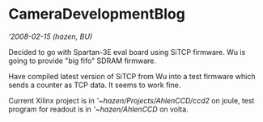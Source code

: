 # CameraDevelopmentBlog
*'2008-02-15  (hazen, BU)*

Decided to go with Spartan-3E eval board using SiTCP firmware.
Wu is going to provide "big fifo" SDRAM firmware.

Have compiled latest version of SiTCP from Wu into a test firmware
which sends a counter as TCP data.  It seems to work fine.

Current Xilinx project is in *'~hazen/Projects/AhlenCCD/ccd2*
on joule, test program for readout is in *'~hazen/AhlenCCD* on
volta.


